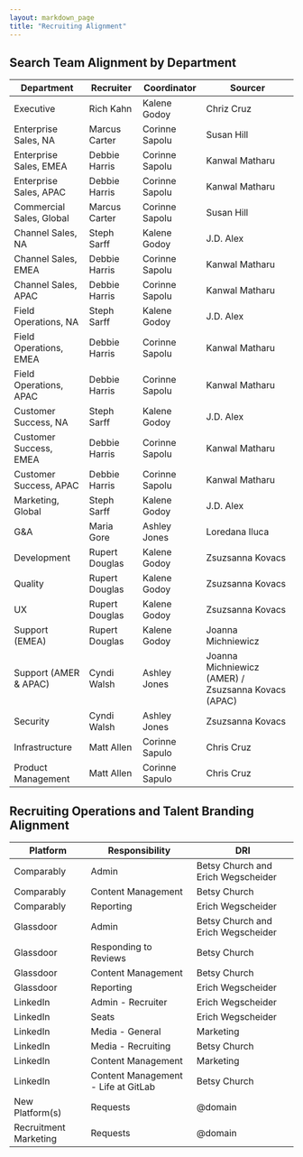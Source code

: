 ```yaml
---
layout: markdown_page
title: "Recruiting Alignment"
---
```


## Search Team Alignment by Department

| Department                    | Recruiter       |  Coordinator | Sourcer     |
|--------------------------|-----------------|-----------------|-----------------|
| Executive          | Rich Kahn   | Kalene Godoy | Chriz Cruz |
| Enterprise Sales, NA | Marcus Carter | Corinne Sapolu |  Susan Hill |
| Enterprise Sales, EMEA | Debbie Harris |  Corinne Sapolu  |  Kanwal Matharu |
| Enterprise Sales, APAC | Debbie Harris |  Corinne Sapolu  |  Kanwal Matharu |
| Commercial Sales,	Global | Marcus Carter|  Corinne Sapolu| Susan Hill  | 
| Channel Sales, NA | Steph Sarff | Kalene Godoy |  J.D. Alex |
| Channel Sales, EMEA | Debbie Harris | Corinne Sapolu |  Kanwal Matharu |
| Channel Sales, APAC | Debbie Harris | Corinne Sapolu |  Kanwal Matharu |
| Field Operations,	NA | Steph Sarff |  Kalene Godoy | J.D. Alex | 
| Field Operations,	EMEA | Debbie Harris | Corinne Sapolu |  Kanwal Matharu |
| Field Operations,	APAC | Debbie Harris | Corinne Sapolu |  Kanwal Matharu |
| Customer Success, NA | Steph Sarff |  Kalene Godoy | J.D. Alex | 
| Customer Success, EMEA | Debbie Harris  | Corinne Sapolu | Kanwal Matharu |
| Customer Success, APAC | Debbie Harris  | Corinne Sapolu | Kanwal Matharu |
| Marketing, Global | Steph Sarff   | Kalene Godoy | J.D. Alex |
| G&A | Maria Gore | Ashley Jones | Loredana Iluca |
| Development | Rupert Douglas | Kalene Godoy  | Zsuzsanna Kovacs |
| Quality | Rupert Douglas   | Kalene Godoy  | Zsuzsanna Kovacs |
| UX  | Rupert Douglas   | Kalene Godoy  | Zsuzsanna Kovacs  |
| Support (EMEA) | Rupert Douglas  | Kalene Godoy  |  Joanna Michniewicz |
| Support (AMER & APAC) | Cyndi Walsh  | Ashley Jones  |  Joanna Michniewicz (AMER) / Zsuzsanna Kovacs (APAC)  |
| Security | Cyndi Walsh  | Ashley Jones  |  Zsuzsanna Kovacs |
| Infrastructure   | Matt Allen  | Corinne Sapulo | Chris Cruz |
| Product Management  | Matt Allen   | Corinne Sapulo | Chris Cruz |

## Recruiting Operations and Talent Branding Alignment

| Platform                    | Responsibility        | DRI     |
|--------------------------|-----------------|-----------------|
| Comparably | Admin  | Betsy Church and Erich Wegscheider |
| Comparably | Content Management | Betsy Church |
| Comparably | Reporting | Erich Wegscheider |
| Glassdoor | Admin  | Betsy Church and Erich Wegscheider |
| Glassdoor | Responding to Reviews  | Betsy Church |
| Glassdoor | Content Management | Betsy Church |
| Glassdoor | Reporting | Erich Wegscheider |
| LinkedIn | Admin - Recruiter  | Erich Wegscheider |
| LinkedIn | Seats | Erich Wegscheider |
| LinkedIn | Media - General | Marketing |
| LinkedIn | Media - Recruiting | Betsy Church |
| LinkedIn | Content Management | Marketing |
| LinkedIn | Content Management - Life at GitLab | Betsy Church |
| New Platform(s) | Requests | @domain |
| Recruitment Marketing  | Requests | @domain |
